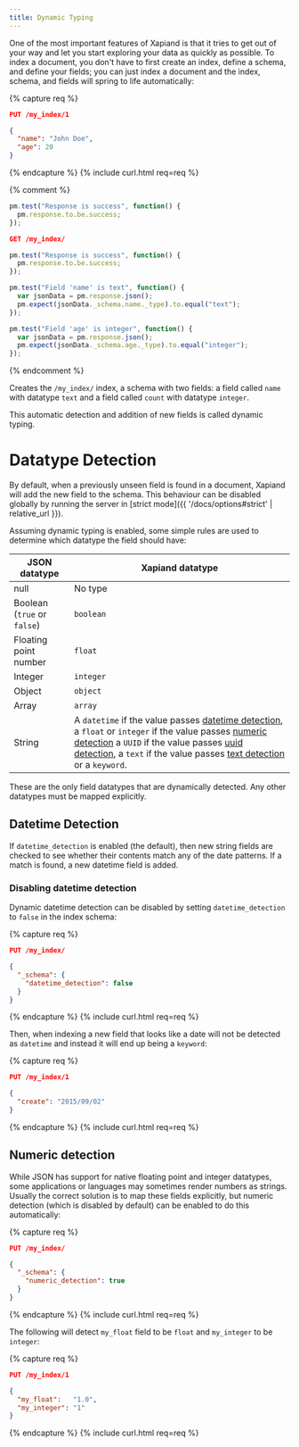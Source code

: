 ```yaml
---
title: Dynamic Typing
---
```


One of the most important features of Xapiand is that it tries to get out of
your way and let you start exploring your data as quickly as possible. To index
a document, you don't have to first create an index, define a schema, and
define your fields; you can just index a document and the index, schema, and
fields will spring to life automatically:

{% capture req %}

```json
PUT /my_index/1

{
  "name": "John Doe",
  "age": 20
}
```
{% endcapture %}
{% include curl.html req=req %}

{% comment %}

```js
pm.test("Response is success", function() {
  pm.response.to.be.success;
});
```

```json
GET /my_index/
```

```js
pm.test("Response is success", function() {
  pm.response.to.be.success;
});
```

```js
pm.test("Field 'name' is text", function() {
  var jsonData = pm.response.json();
  pm.expect(jsonData._schema.name._type).to.equal("text");
});
```

```js
pm.test("Field 'age' is integer", function() {
  var jsonData = pm.response.json();
  pm.expect(jsonData._schema.age._type).to.equal("integer");
});
```
{% endcomment %}

Creates the `/my_index/` index, a schema with two fields: a field called `name`
with datatype `text` and a field called `count` with datatype `integer`.

This automatic detection and addition of new fields is called dynamic typing.

# Datatype Detection

By default, when a previously unseen field is found in a document, Xapiand will
add the new field to the schema. This behaviour can be disabled globally by
running the server in [strict mode]({{ '/docs/options#strict' | relative_url }}).

Assuming dynamic typing is enabled, some simple rules are used to determine
which datatype the field should have:

| JSON datatype               | Xapiand datatype            |
|-----------------------------|-----------------------------|
| null                        | No type                     |
| Boolean (`true` or `false`) | `boolean`                   |
| Floating point number       | `float`                     |
| Integer                     | `integer`                   |
| Object                      | `object`                    |
| Array                       | `array`                     |
| String                      | A `datetime` if the value passes [datetime detection](#datetime-detection), a `float` or `integer` if the value passes [numeric detection](#numeric-detection) a `UUID` if the value passes [uuid detection](#uuid-detection), a `text` if the value passes [text detection](#text-detection) or a `keyword`.

These are the only field datatypes that are dynamically detected. Any other
datatypes must be mapped explicitly.


## Datetime Detection

If `datetime_detection` is enabled (the default), then new string fields are
checked to see whether their contents match any of the date patterns. If a
match is found, a new datetime field is added.


### Disabling datetime detection

Dynamic datetime detection can be disabled by setting `datetime_detection` to
`false` in the index schema:

{% capture req %}

```json
PUT /my_index/

{
  "_schema": {
    "datetime_detection": false
  }
}
```
{% endcapture %}
{% include curl.html req=req %}

Then, when indexing a new field that looks like a date will not be detected
as `datetime` and instead it will end up being a `keyword`:

{% capture req %}

```json
PUT /my_index/1

{
  "create": "2015/09/02"
}
```
{% endcapture %}
{% include curl.html req=req %}


## Numeric detection

While JSON has support for native floating point and integer datatypes, some
applications or languages may sometimes render numbers as strings. Usually the
correct solution is to map these fields explicitly, but numeric detection (which
is disabled by default) can be enabled to do this automatically:

{% capture req %}

```json
PUT /my_index/

{
  "_schema": {
    "numeric_detection": true
  }
}
```
{% endcapture %}
{% include curl.html req=req %}

The following will detect `my_float` field to be `float` and `my_integer` to be
`integer`:

{% capture req %}

```json
PUT /my_index/1

{
  "my_float":   "1.0",
  "my_integer": "1"
}
```
{% endcapture %}
{% include curl.html req=req %}
